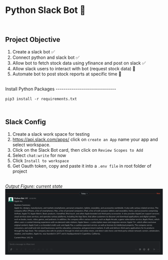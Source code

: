 Python Slack Bot 🐍 
===================================

<br>

Project Objective
--------------------
1. Create a slack bot ✅
2. Connect python and slack bot ✅
3. Allow bot to fetch stock data using yfinance and post on slack ✅
4. Allow slack users to interact with bot (request stock data) 🔨
5. Automate bot to post stock reports at specific time 🔨


<br>
Install Python Packages
------------------------------

`pip3 install -r requirements.txt`
<br>

<br>Slack Config
---------------
1. Create a slack work space for testing
2. https://api.slack.com/apps/ click on `create an App` name your app and select workspace.
3. Click on the Slack Bot card, then click on `Review Scopes to Add` 
4. Select `chat:write` for now
5. Click `Install to workspace`
6. Get Oauth token, copy and paste it into a `.env file` in root folder of project


<br><i>Output Figure: current state</i>
<img src="static/report.png"
     alt="example-energy"
     style="float: left; margin-right: 10px; margin-bottom: 50px;" />

<br>


<hr>

